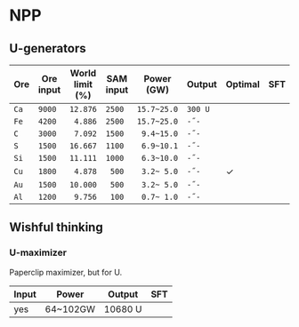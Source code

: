 # NPP

## U-generators

|Ore|Ore input|World limit (%)|SAM input|Power (GW)|Output|Optimal|SFT|
|---|---------|---------------|---------|----------|------|-------|---|
|`Ca`|`9000`|`12.876`|`2500`|`15.7~25.0`|`300 U`|||
|`Fe`|`4200`|` 4.886`|`2500`|`15.7~25.0`|` -˝- `|||
|`C `|`3000`|` 7.092`|`1500`|` 9.4~15.0`|` -˝- `|||
|`S `|`1500`|`16.667`|`1100`|` 6.9~10.1`|` -˝- `|||
|`Si`|`1500`|`11.111`|`1000`|` 6.3~10.0`|` -˝- `|||
|`Cu`|`1800`|` 4.878`|` 500`|` 3.2~ 5.0`|` -˝- `|✓||
|`Au`|`1500`|`10.000`|` 500`|` 3.2~ 5.0`|` -˝- `|||
|`Al`|`1200`|` 9.756`|` 100`|` 0.7~ 1.0`|` -˝- `|||


## Wishful thinking

### U-maximizer

Paperclip maximizer, but for U.

|Input|Power|Output|SFT|
|-----|-----|------|---|
|yes|64~102GW|10680 U||
